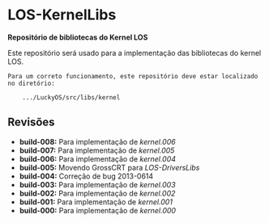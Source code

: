 # LOS-KernelLibs #
**Repositório de bibliotecas do Kernel LOS**

Este repositório será usado para a implementação das bibliotecas do kernel LOS.

```
Para um correto funcionamento, este repositório deve estar localizado no diretório:

	.../LuckyOS/src/libs/kernel
```

## Revisões ##

* **build-008:** Para implementação de *kernel.006*
* **build-007:** Para implementação de *kernel.005*
* **build-006:** Para implementação de *kernel.004*
* **build-005:** Movendo GrossCRT para *LOS-DriversLibs*
* **build-004:** Correção de bug 2013-0614
* **build-003:** Para implementação de *kernel.003*
* **build-002:** Para implementação de *kernel.002*
* **build-001:** Para implementação de *kernel.001*
* **build-000:** Para implementação de *kernel.000*
